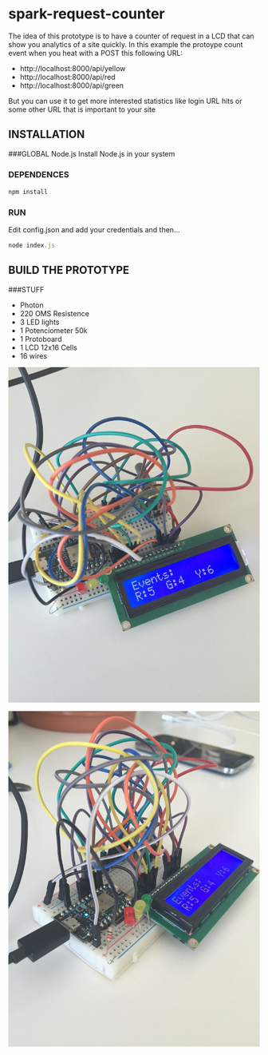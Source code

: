 # spark-request-counter
The idea of this prototype is to have a counter of request in a LCD that can show you analytics of a site quickly.
In this example the protoype count event when you heat with a POST this following URL:
- http://localhost:8000/api/yellow
- http://localhost:8000/api/red
- http://localhost:8000/api/green

But you can use it to get more interested statistics like login URL hits or some other URL that is important to your site

## INSTALLATION

###GLOBAL Node.js
Install Node.js in your system

### DEPENDENCES
```javascript
npm install
```
### RUN
Edit config.json and add your credentials and then...

```javascript
node index.js
```

## BUILD THE PROTOTYPE

###STUFF
- Photon
- 220 OMS Resistence
- 3 LED lights
- 1 Potenciometer 50k
- 1 Protoboard
- 1 LCD 12x16 Cells
- 16 wires


![photo1](https://raw.githubusercontent.com/maximobelen/assets/master/images/spark-request-counter/IMG_0154.JPG)  

![photo2](https://raw.githubusercontent.com/maximobelen/assets/master/images/spark-request-counter/IMG_0155.JPG)  



